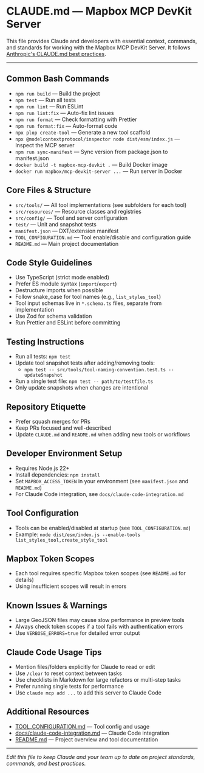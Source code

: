 # CLAUDE.md — Mapbox MCP DevKit Server

This file provides Claude and developers with essential context, commands, and standards for working with the Mapbox MCP DevKit Server. It follows [Anthropic's CLAUDE.md best practices](https://www.anthropic.com/engineering/claude-code-best-practices).

---

## Common Bash Commands

- `npm run build` — Build the project
- `npm test` — Run all tests
- `npm run lint` — Run ESLint
- `npm run lint:fix` — Auto-fix lint issues
- `npm run format` — Check formatting with Prettier
- `npm run format:fix` — Auto-format code
- `npx plop create-tool` — Generate a new tool scaffold
- `npx @modelcontextprotocol/inspector node dist/esm/index.js` — Inspect the MCP server
- `npm run sync-manifest` — Sync version from package.json to manifest.json
- `docker build -t mapbox-mcp-devkit .` — Build Docker image
- `docker run mapbox/mcp-devkit-server ...` — Run server in Docker

## Core Files & Structure

- `src/tools/` — All tool implementations (see subfolders for each tool)
- `src/resources/` — Resource classes and registries
- `src/config/` — Tool and server configuration
- `test/` — Unit and snapshot tests
- `manifest.json` — DXT/extension manifest
- `TOOL_CONFIGURATION.md` — Tool enable/disable and configuration guide
- `README.md` — Main project documentation

## Code Style Guidelines

- Use TypeScript (strict mode enabled)
- Prefer ES module syntax (`import`/`export`)
- Destructure imports when possible
- Follow snake_case for tool names (e.g., `list_styles_tool`)
- Tool input schemas live in `*.schema.ts` files, separate from implementation
- Use Zod for schema validation
- Run Prettier and ESLint before committing

## Testing Instructions

- Run all tests: `npm test`
- Update tool snapshot tests after adding/removing tools:
  - `npm test -- src/tools/tool-naming-convention.test.ts --updateSnapshot`
- Run a single test file: `npm test -- path/to/testfile.ts`
- Only update snapshots when changes are intentional

## Repository Etiquette

- Prefer squash merges for PRs
- Keep PRs focused and well-described
- Update `CLAUDE.md` and `README.md` when adding new tools or workflows

## Developer Environment Setup

- Requires Node.js 22+
- Install dependencies: `npm install`
- Set `MAPBOX_ACCESS_TOKEN` in your environment (see `manifest.json` and `README.md`)
- For Claude Code integration, see `docs/claude-code-integration.md`

## Tool Configuration

- Tools can be enabled/disabled at startup (see `TOOL_CONFIGURATION.md`)
- Example: `node dist/esm/index.js --enable-tools list_styles_tool,create_style_tool`

## Mapbox Token Scopes

- Each tool requires specific Mapbox token scopes (see `README.md` for details)
- Using insufficient scopes will result in errors

## Known Issues & Warnings

- Large GeoJSON files may cause slow performance in preview tools
- Always check token scopes if a tool fails with authentication errors
- Use `VERBOSE_ERRORS=true` for detailed error output

## Claude Code Usage Tips

- Mention files/folders explicitly for Claude to read or edit
- Use `/clear` to reset context between tasks
- Use checklists in Markdown for large refactors or multi-step tasks
- Prefer running single tests for performance
- Use `claude mcp add ...` to add this server to Claude Code

## Additional Resources

- [TOOL_CONFIGURATION.md](./TOOL_CONFIGURATION.md) — Tool config and usage
- [docs/claude-code-integration.md](./docs/claude-code-integration.md) — Claude Code integration
- [README.md](./README.md) — Project overview and tool documentation

---

_Edit this file to keep Claude and your team up to date on project standards, commands, and best practices._
